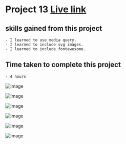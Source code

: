 # Project 13 [Live link]()

## skills gained from this project
    - I learned to use media query.
    - I learned to include svg images.
    - I learned to include fontawesome.

## Time taken to complete this project
    - 4 hours

![image](./assets/images/Screenshot%20(38).png)

![image](./assets/images/Screenshot%20(39).png)

![image](./assets/images/Screenshot%20(40).png)

![image](./assets/images/Screenshot%20(44).png)

![image](./assets/images/Screenshot%20(42).png)

![image](./assets/images/Screenshot%20(43).png)

